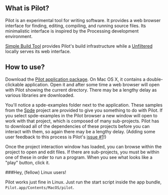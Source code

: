 What is Pilot?
--------------

Pilot is an experimental tool for writing software. It provides a web
browser interface for finding, editing, compiling, and running source
files. Its minimalistic interface is inspired by the Processing
development environment.

[Simple Build Tool][sbt] provides Pilot's build infrastructure while
a [Unfiltered][uf] locally serves its web interface.

[sbt]: http://code.google.com/p/simple-build-tool/
[uf]: https://github.com/n8han/Unfiltered

How to use?
-----------

Download the [Pilot application package][app]. On Mac OS X, it
contains a double-clickable application. Open it and after some time a
web browser will open with Pilot showing the current directory. There
may be a lengthy delay as various libraries are downloaded.

You'll notice a spde-examples folder next to the application. These
samples from the [Spde][spde] project are provided to give you
something to do with Pilot. If you select spde-examples in the Pilot
browser a new window will open to work with that project, which is
composed of many sub-projects. Pilot has to download all of the
dependencies of these projects before you can interact with them, so
again there may be a lengthy delay. (Adding some user feedback to this
process is Pilot's [issue #1][issue]!)

[app]: https://github.com/downloads/n8han/pilot/Pilot-0.1.1.zip
[spde]: http://technically.us/spde/
[issue]: https://github.com/n8han/pilot/issues/issue/1

Once the project interaction window has loaded, you can browse within
the project to open and edit files. If there are sub-projects, you
must be within one of these in order to run a program. When you see
what looks like a "play" button, click it.

###Hey, (fellow) Linux users!

Pilot works just fine in Linux. Just run the start script inside the
app bundle, `Pilot.app/Contents/MacOS/pilot`.

